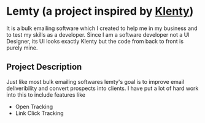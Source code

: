 # Lemty (a project inspired by [Klenty](https://www.klenty.com/))

It is a bulk emailing software which I created to help me in my business and to test my skills as a developer. Since I am a software developer not a UI Designer, its UI looks exactly Klenty but the code from back to front is purely mine.

## Project Description
Just like most bulk emailing softwares lemty's goal is to improve email deliveribility and convert prospects into clients. I have put a lot of hard work into this to include features like

* Open Tracking
* Link Click Tracking